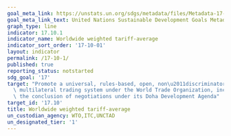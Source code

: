 ```yaml
---
goal_meta_link: https://unstats.un.org/sdgs/metadata/files/Metadata-17-10-01.pdf
goal_meta_link_text: United Nations Sustainable Development Goals Metadata (pdf 468kB)
graph_type: line
indicator: 17.10.1
indicator_name: Worldwide weighted tariff-average
indicator_sort_order: '17-10-01'
layout: indicator
permalink: /17-10-1/
published: true
reporting_status: notstarted
sdg_goal: '17'
target: "Promote a universal, rules-based, open, non\u2011discriminatory and equitable\
  \ multilateral trading system under the World Trade Organization, including through\
  \ the conclusion of negotiations under its Doha Development Agenda"
target_id: '17.10'
title: Worldwide weighted tariff-average
un_custodian_agency: WTO,ITC,UNCTAD
un_designated_tier: '1'
---
```

